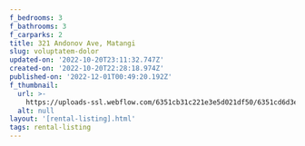 ```yaml
---
f_bedrooms: 3
f_bathrooms: 3
f_carparks: 2
title: 321 Andonov Ave, Matangi
slug: voluptatem-dolor
updated-on: '2022-10-20T23:11:32.747Z'
created-on: '2022-10-20T22:28:18.974Z'
published-on: '2022-12-01T00:49:20.192Z'
f_thumbnail:
  url: >-
    https://uploads-ssl.webflow.com/6351cb31c221e3e5d021df50/6351cd6d3eae4f209a133914_shutterstock_1077476951.jpg
  alt: null
layout: '[rental-listing].html'
tags: rental-listing
---
```




